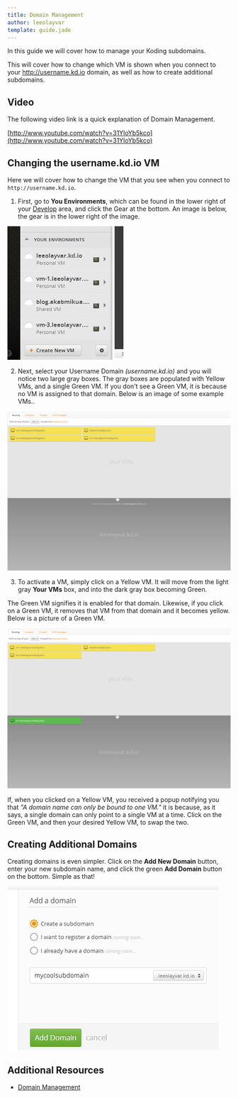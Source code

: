 ```yaml
---
title: Domain Management
author: leeolayvar
template: guide.jade
---
```


In this guide we will cover how to manage your Koding subdomains.

This will cover how to change which VM is shown when you connect to
your http://username.kd.io domain, as well as how to create additional
subdomains.


## Video

The following video link is a quick explanation of Domain Management.

[http://www.youtube.com/watch?v=31YloYb5kco](http://www.youtube.com/watch?v=31YloYb5kco)



## Changing the username.kd.io VM

Here we will cover how to change the VM that you see when you connect
to `http://username.kd.io`.

1. First, go to **You Environments**, which can be found in the lower right
  of your [Develop](http://koding.com/Develop) area, and click the Gear
  at the bottom. An image is below, the gear is in the lower right of the
  image.
  
  ![Environment Settings](environmentsettings.png)
  
2. Next, select your Username Domain *(username.kd.io)* and you will notice
  two large gray boxes. The gray boxes are populated with Yellow VMs, and
  a single Green VM. If you don't see a Green VM, it is because no VM is
  assigned to that domain. Below is an image of some example VMs..
  
  ![Empty Domain](emptydomain.png)
  
3. To activate a VM, simply click on a Yellow VM. It will move from the
  light gray **Your VMs** box, and into the dark gray box becoming Green.
  
  The Green VM signifies it is enabled for that domain. Likewise, if
  you click on a Green VM, it removes that VM from that domain and it becomes
  yellow. Below is a picture of a Green VM.
  
  ![Populated Domain](populateddomain.png)
  
  If, when you clicked on a Yellow VM, you received a popup notifying you
  that *"A domain name can only be bound to one VM."* it is because, as
  it says, a single domain can only point to a single VM at a time. Click on
  the Green VM, and then your desired Yellow VM, to swap the two.



## Creating Additional Domains

Creating domains is even simpler. Click on the **Add New Domain** button,
enter your new subdomain name, and click the green **Add Domain** button
on the bottom. Simple as that!

![Add Domain](adddomain.png)



## Additional Resources

- [Domain Management](http://koding.com/Environments)


